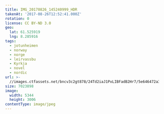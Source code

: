 ```yaml
---
title: IMG_20170826_145240999_HDR
takenAt: '2017-08-26T12:52:41.000Z'
rotation: 0
license: CC BY-ND 3.0
geo:
  lat: 61.525919
  lng: 8.285916
tags:
  - jotunheimen
  - norway
  - norge
  - leirvassbu
  - Kyrkja
  - novel
  - nordic
url: >-
  //images.ctfassets.net/bncv3c2gt878/24Td2iaJ1PxLIBFadB2Hr7/5e646472a32d2494a4c71f7c6a86d52c/img_20170826_145240999_hdr_36848257405_o
size: 7023898
image:
  width: 5344
  height: 3006
contentType: image/jpeg
---
```


